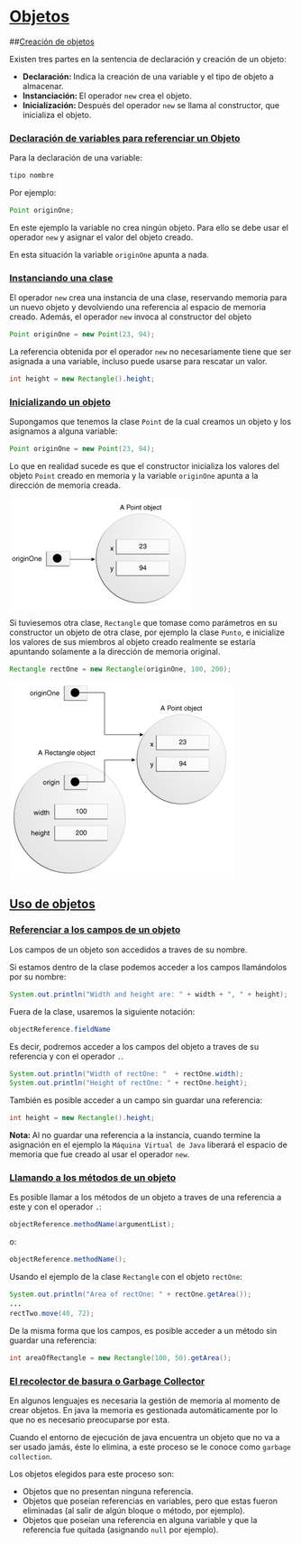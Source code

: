 # [Objetos](#objects)

##[Creación de objetos](#creating-objects)

Existen tres partes en la sentencia de declaración y creación de un objeto:

- <b>Declaración: </b>Indica la creación de una variable y el tipo de objeto a almacenar.
- <b>Instanciación: </b>El operador `new` crea el objeto.
- <b>Inicialización: </b>Después del operador `new` se llama al constructor, que inicializa el objeto.

### [Declaración de variables para referenciar un Objeto](#declaring-a-variable-to-refer-to-an-object)

Para la declaración de una variable:

```java
tipo nombre
```

Por ejemplo:

```java
Point originOne;
```

En este ejemplo la variable no crea ningún objeto. Para ello se debe usar el operador `new` y asignar el valor del objeto creado.

En esta situación la variable `originOne` apunta a nada.

### [Instanciando una clase](#instantiating-a-class)

El operador `new` crea una instancia de una clase,  reservando memoria para un nuevo objeto y devolviendo una referencia al espacio de memoria creado. Además, el operador `new` invoca al constructor del objeto

```java
Point originOne = new Point(23, 94);
```

La referencia obtenida por el operador `new` no necesariamente tiene que ser asignada a una variable, incluso puede usarse para rescatar un valor.

```java
int height = new Rectangle().height;
```

### [Inicializando un objeto](#initializing-an-object)

Supongamos que tenemos la clase `Point` de la cual creamos un objeto y los asignamos a alguna variable:

```java
Point originOne = new Point(23, 94);
```

Lo que en realidad sucede es que el constructor inicializa los valores del objeto `Point` creado en memoria y la variable `originOne` apunta a la dirección de memoria creada.

![objects-oneRef](images/objects-oneRef.gif "Referencia a un objeto")

Si tuviesemos otra clase, `Rectangle` que tomase como parámetros en su constructor un objeto de otra clase, por ejemplo la clase `Punto`, e inicialize los valores de sus miembros al objeto creado realmente se estaría apuntando solamente a la dirección de memoria original.

```java
Rectangle rectOne = new Rectangle(originOne, 100, 200);
```

![objects-multipleRefs](images/objects-multipleRefs.gif "Múltiples referencias a un objeto")

## [Uso de objetos](#using-objects)

### [Referenciar a los campos de un objeto](#referencing-an-objects-field)

Los campos de un objeto son accedidos a traves de su nombre.

Si estamos dentro de la clase podemos acceder a los campos llamándolos por su nombre:

```java
System.out.println("Width and height are: " + width + ", " + height);
```

Fuera de la clase, usaremos la siguiente notación:

```java
objectReference.fieldName
```

Es decir, podremos acceder a los campos del objeto a traves de su referencia y con el operador `.`.

```java
System.out.println("Width of rectOne: "  + rectOne.width);
System.out.println("Height of rectOne: " + rectOne.height);
```

También es posible acceder a un campo sin guardar una referencia:

```java
int height = new Rectangle().height;
```

<b>Nota: </b> Al no guardar una referencia a la instancia, cuando termine la asignación en el ejemplo la `Máquina Virtual de Java` liberará el espacio de memoria que fue creado al usar el operador `new`.

### [Llamando a los métodos de un objeto](#calling-an-objects-methods)

Es posible llamar a los métodos de un objeto a traves de una referencia a este y con el operador `.`:

```java
objectReference.methodName(argumentList);
```

o:

```java
objectReference.methodName();
```

Usando el ejemplo de la clase `Rectangle` con el objeto `rectOne`:

```java
System.out.println("Area of rectOne: " + rectOne.getArea());
...
rectTwo.move(40, 72);
```

De la misma forma que los campos, es posible acceder a un método sin guardar una referencia:

```java
int areaOfRectangle = new Rectangle(100, 50).getArea();
```

### [El recolector de basura o Garbage Collector](#garbage-collector)

En algunos lenguajes es necesaria la gestión de memoria al momento de crear objetos. En java la memoria es gestionada automáticamente por lo que no es necesario preocuparse por esta.

Cuando el entorno de ejecución de java encuentra un objeto que no va a ser usado jamás, éste lo elimina, a este proceso se le conoce como `garbage collection`.

Los objetos elegidos para este proceso son:

- Objetos que no presentan ninguna referencia.
- Objetos que poseían referencias en variables, pero que estas fueron eliminadas (al salir de algún bloque o método, por ejemplo).
- Objetos que poseían una referencia en alguna variable y que la referencia fue quitada (asignando `null` por ejemplo).
